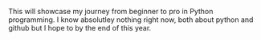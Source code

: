 This will showcase my journey from beginner to pro in Python programming. I know absolutley nothing right now, both about python and github but I hope to by the end of this year.
